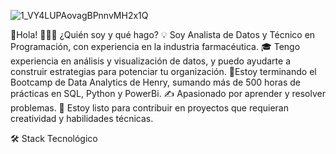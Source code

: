 ![1_VY4LUPAovagBPnnvMH2x1Q](https://github.com/user-attachments/assets/8feae966-b111-4efd-a3f4-022b2fb36b79)

👋Hola!
👨🏻‍💻 ¿Quién soy y qué hago?
💡 Soy Analista de Datos y Técnico en Programación, con experiencia en la industria farmacéutica.
🎓 Tengo experiencia en análisis y visualización de datos, y puedo ayudarte a construir estrategias para potenciar tu organización.
🌱Estoy terminando el Bootcamp de Data Analytics de Henry, sumando más de 500 horas de prácticas en SQL, Python y PowerBi.
✍️ Apasionado por aprender y resolver problemas.
💬 Estoy listo para contribuir en proyectos que requieran creatividad y habilidades técnicas.



🛠 Stack Tecnológico







